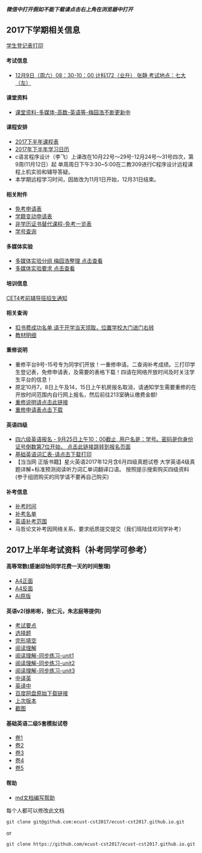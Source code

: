 ##### 微信中打开假如不能下载请点击右上角在浏览器中打开

## 2017下学期相关信息

[学生登记表打印](dayin.jpg)

#### 考试信息
- [12月9日（周六）08：30-10：00 计科172（业升） 张静   考试地点：七大（左）](https://mp.weixin.qq.com/s/XSH3yqOQqchmBMtVctfDKQ)

#### 课堂资料
- [课堂资料-多媒体-高数-英语等-梅园浩不断更新中](https://pan.baidu.com/s/1b5cj6Y#list/path=%2F)

#### 课程安排
- [2017下半年课程表](2017-second-half/课程表.png)
- [2017年下半年学习日历](2017-second-half/2017年下半年学习日历.doc)
- c语言程序设计（李飞）上课改在10月22号～29号-12月24号～31号四次，第9周(11月12日）起 单周周日下午3:30~5:00在二教309进行C程序设计远程课程上机实验和辅导答疑。
- 本学期远程学习时间，因故改为11月1日开始，12月31日结束。

#### 相关附件
- [免考申请表](attachment/免考申请表.doc)
- [学籍变动申请表](attachment/学籍变动申请表.doc)
- [非学历证书替代课程-免考一览表](attachment/非学历证书替代课程（免考）一览表.xls)
- [学号查询](info/xuehao.png)

#### 多媒体实验
- [多媒体实验分组 梅园浩整理 点击查看](2017-second-half/多媒体实验分组.jpeg)
- [多媒体实验要求 点击查看](2017-second-half/多媒体实验要求.png)

#### 培训信息
[CET4考前辅导班招生通知](https://mp.weixin.qq.com/s?__biz=MjM5NTg2MzA3Mg==&mid=2651210766&idx=1&sn=f7dbebc8dcdca497013844884ed6ae2f&chksm=bd00eb418a776257b71688313e4adaa4bc25e0cd987a4678272071cb0730963f7bd0d865e577&mpshare=1&scene=1&srcid=0926eBrPo7zZ44UQcriZvbwY&key=47c7b75addac7ce755c16777144b8dc1e969d064e122d210609bea9b4702a63e7bc3deb47516f664eb493c30e16d9ffb8543c2ec202c3e151e67b2fcb02d2fbd83c0b37f292778d5181268be366983f2&ascene=0&uin=MTY4NjQ3NDE4MA%3D%3D&devicetype=iMac+MacBookPro12%2C1+OSX+OSX+10.12.6+build(16G29)&version=12020810&nettype=WIFI&fontScale=100&pass_ticket=Ag436f6EpiRFvMPAm5Z1WyS9f9NZBm2M9ljaYRkEoAo0UeSvuWGG3qQ0Gkj8HtLv)

#### 相关查询
- [扣书费成功名单,请于开学当天领取，位置学校大门进门右转](2017-second-half/扣书费成功名单.jpeg)
- [教材明细](2017-second-half/教材明细.jpeg)

#### 重修说明
- 重修平台9号-15号专为同学们开放！一重修申请。二查询补考成绩。三打印学生登记表，免修申请表，及需要的表格下载！四请在网络开放时间及时关注学生平台的信息！
- 原定10月7，8日上午及14，15日上午机房报名取消，请通知学生需要重修的在开放时间范围内自行网上报名，然后前往213室确认缴费金额!
- [重修说明请点击此链接](2017-second-half/chongxiu/read.md)
- [重修申请表点击下载](2017-second-half/chongxiu/重修申请表.doc)

#### 英语四级
- [四六级英语报名 - 9月25日上午10：00截止, 用户名是：学号。密码是你身份证号倒数第7位开始， 点击此链接跳转到报名页面](http://ksbm.ecust.edu.cn)
- [基础英语词汇表-请点击下载打印](attachment/基础英语词汇表.pdf)
- 【当当网 正版书籍】星火英语2017年12月含6月四级真题试卷 大学英语4级真题详解+标准预测阅读听力词汇单词翻译口语。
  按照提示搜索购买四级资料(参于组团购买的同学请不要再自己购买)

#### 补考信息
- [补考时间](bukao/WechatIMG1.png)
- [补考名单](bukao/WechatIMG2.png)
- [英语补考范围](bukao/本科第二册期末考试题型及复习范围1706.doc)
- 马哲论文补考因网络关系，要求纸质提交提交（我们班陆佳欢同学补考）

## 2017上半年考试资料（补考同学可参考）

#### 高等常数(感谢邱怡同学花费一天的时间整理)
- [A4正面](math/高数1.png)
- [A4反面](math/高数2.png)
- [Ai原版](math/高数.ai)

#### 英语v2(徐彬彬，张仁元，朱志庭等提供)
- [考试要点](english/考试要点.jpg)
- [选择题](english/v2/英语期末A-选择题.docx)
- [完形填空](english/v2/英语期末A-完形填空.docx)
- [阅读理解](english/v2/英语期末A-阅读理解.doc)
- [阅读理解-同步练习-unit1](http://note.youdao.com/share/?id=1267222109593a388d32d9d4c71c52bd&type=note#/)
- [阅读理解-同步练习-unit2](http://note.youdao.com/share/?id=9d3ee289fe83267729856f708d694d23&type=note#/)
- [阅读理解-同步练习-unit3](http://note.youdao.com/share/?id=d8b9517786a6d94680575d33540096a2&type=note#/)
- [中译英](english/v2/英语期末A-翻译(中-英)-张仁元提供.docx)
- [英译中](english/v2/英语期末A-翻译(英-中)-徐彬彬提供.docx)
- [百度网盘原始下载链接](http://pan.baidu.com/share/link?shareid=3386488233&uk=523763246)
- [上次版本](english/v1/v1.md)
- [截图](english/cover/cover.md)
#### 基础英语二级5套模拟试卷
- [卷1](english/二级模拟试卷/基础英语二级模拟试卷与解析1.doc)
- [卷2](english/二级模拟试卷/基础英语二级模拟试卷与解析2.doc)
- [卷3](english/二级模拟试卷/基础英语二级模拟试卷与解析3.doc)
- [卷4](english/二级模拟试卷/基础英语二级模拟试卷与解析4.doc)
- [卷5](english/二级模拟试卷/基础英语二级模拟试卷与解析5.doc)

#### 帮助
- [md文档编写帮助](github-pages-help.md)

每个人都可以修改此文档
```
git clone git@github.com:ecust-cst2017/ecust-cst2017.github.io.git
```
or
```angular2html
git clone https://github.com/ecust-cst2017/ecust-cst2017.github.io.git
```

